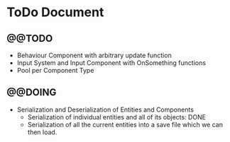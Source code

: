# ToDo Document

## @@TODO

* Behaviour Component with arbitrary update function
* Input System and Input Component with OnSomething functions
* Pool per Component Type

## @@DOING

* Serialization and Deserialization of Entities and Components
	* Serialization of individual entities and all of its objects: DONE
	* Serialization of all the current entities into a save file which we can then load.

